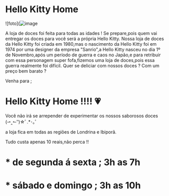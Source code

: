# Hello Kitty Home
![foto](![image](https://user-images.githubusercontent.com/106154941/177777480-40e70459-1a3b-4045-a7ce-b1cfbfb3d538.png)



A loja de doces foi feita para todas as idades ! 
Se prepare,pois quem vai entregar os doces para você será a própria Hello Kitty.
Nossa loja de doces da Hello Kitty foi criada em 1980,mas o nascimento da Hello Kitty foi em 1974 por uma designer da empresa "Sanrio",a Hello Kitty nasceu no dia 1º de Novembro,após um período de guerra e caos no Japão,e para retribuir com essa personagem super fofa,fizemos uma loja de doces,pois essa guerra realmente foi difícil.
Quer se deliciar com nossos doces ? Com um preço bem barato ?


Venha para ;

# Hello Kitty Home !!!! 💗
Você não irá se arrepender de experimentar os nossos saborosos doces (⇀‸↼‶)☆ﾟ.*･｡ﾟ






a loja fica em todas as regiões de Londrina e Ibiporã.







Tudo custa apenas 10 reais,não perca !!
# * de segunda á sexta ; 3h as 7h
# * sábado e domingo ; 3h as 10h
